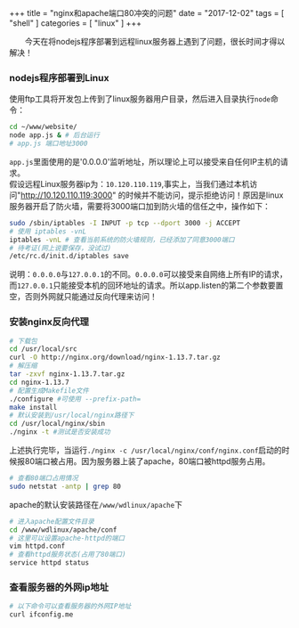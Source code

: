 +++
title = "nginx和apache端口80冲突的问题"
date = "2017-12-02"
tags = [ "shell" ]
categories = [ "linux" ]
+++

　　今天在将nodejs程序部署到远程linux服务器上遇到了问题，很长时间才得以解决！
<!--more-->
### nodejs程序部署到Linux

使用ftp工具将开发包上传到了linux服务器用户目录，然后进入目录执行`node`命令：

```bash
cd ~/www/website/
node app.js & # 后台运行
# app.js 端口地址3000
```

`app.js`里面使用的是'0.0.0.0'监听地址，所以理论上可以接受来自任何IP主机的请求。  
假设远程Linux服务器ip为：`10.120.110.119`,事实上，当我们通过本机访问"http://10.120.110.119:3000" 的时候并不能访问，提示拒绝访问！原因是linux服务器开启了防火墙，需要将3000端口加到防火墙的信任之中，操作如下：

```bash
sudo /sbin/iptables -I INPUT -p tcp --dport 3000 -j ACCEPT
# 使用 iptables -vnL 
iptables -vnL # 查看当前系统的防火墙规则，已经添加了同意3000端口
# 待考证(网上说要保存，没试过)
/etc/rc.d/init.d/iptables save
```

说明：`0.0.0.0`与`127.0.0.1`的不同。`0.0.0.0`可以接受来自网络上所有IP的请求，而`127.0.0.1`只能接受本机的回环地址的请求。所以app.listen的第二个参数要置空，否则外网就只能通过反向代理来访问！

### 安装nginx反向代理

```bash
# 下载包
cd /usr/local/src
curl -O http://nginx.org/download/nginx-1.13.7.tar.gz
# 解压缩
tar -zxvf nginx-1.13.7.tar.gz
cd nginx-1.13.7
# 配置生成Makefile文件
./configure #可使用 --prefix-path=
make install
# 默认安装到/usr/local/nginx路径下
cd /usr/local/nginx/sbin
./nginx -t #测试是否安装成功
```

上述执行完毕，当运行`./nginx -c /usr/local/nginx/conf/nginx.conf`启动的时候报80端口被占用。因为服务器上装了apache，80端口被httpd服务占用。

```bash
# 查看80端口占用情况
sudo netstat -antp | grep 80
```

apache的默认安装路径在`/www/wdlinux/apache`下

```bash
# 进入apache配置文件目录
cd /www/wdlinux/apache/conf
# 这里可以设置apache-httpd的端口
vim httpd.conf
# 查看httpd服务状态(占用了80端口)
service httpd status
```

### 查看服务器的外网ip地址

```bash
# 以下命令可以查看服务器的外网IP地址
curl ifconfig.me
```
